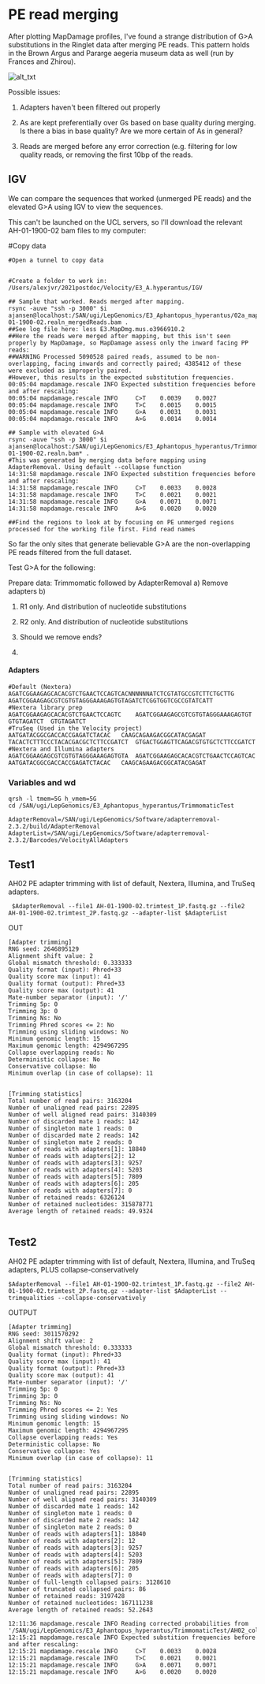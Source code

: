 # PE read merging

After plotting MapDamage profiles, I've found a strange distribution of G>A substitutions in the Ringlet data after merging PE reads. This pattern holds in the Brown Argus and Pararge aegeria museum data as well (run by Frances and Zhirou). 

![alt_txt][Fig1]

[Fig1]:https://user-images.githubusercontent.com/12142475/141117504-0e913f6f-fe53-4ccb-960f-d9c2220edf5b.png


Possible issues: 

1) Adapters haven't been filtered out properly

2) As are kept preferentially over Gs based on base quality during merging. Is there a bias in base quality? Are we more certain of As in general? 

3) Reads are merged before any error correction (e.g. filtering for low quality reads, or removing the first 10bp of the reads. 


## IGV

We can compare the sequences that worked (unmerged PE reads) and the elevated G>A using IGV to view the sequences. 

This can't be launched on the UCL servers, so I'll download the relevant AH-01-1900-02 bam files to my computer:


#Copy data
```
#Open a tunnel to copy data


#Create a folder to work in: 
/Users/alexjvr/2021postdoc/Velocity/E3_A.hyperantus/IGV

## Sample that worked. Reads merged after mapping. 
rsync -auve "ssh -p 3000" $i ajansen@localhost:/SAN/ugi/LepGenomics/E3_Aphantopus_hyperantus/02a_mapped_museum/AH-01-1900-02.realn_mergedReads.bam .
##See log file here: less E3.MapDmg.mus.o3966910.2
##Here the reads were merged after mapping, but this isn't seen properly by MapDamage, so MapDamage assess only the inward facing PP reads: 
##WARNING Processed 5090528 paired reads, assumed to be non-overlapping, facing inwards and correctly paired; 4385412 of these were excluded as improperly paired.
#However, this results in the expected substitution frequencies. 
00:05:04 mapdamage.rescale INFO Expected substition frequencies before and after rescaling:
00:05:04 mapdamage.rescale INFO     C>T    0.0039    0.0027
00:05:04 mapdamage.rescale INFO     T>C    0.0015    0.0015
00:05:04 mapdamage.rescale INFO     G>A    0.0031    0.0031
00:05:04 mapdamage.rescale INFO     A>G    0.0014    0.0014

## Sample with elevated G>A
rsync -auve "ssh -p 3000" $i ajansen@localhost:/SAN/ugi/LepGenomics/E3_Aphantopus_hyperantus/TrimmomaticTest/AH-01-1900-02.realn.bam* .
#This was generated by merging data before mapping using AdapterRemoval. Using default --collapse function
14:31:58 mapdamage.rescale INFO Expected substition frequencies before and after rescaling:
14:31:58 mapdamage.rescale INFO     C>T    0.0033    0.0028
14:31:58 mapdamage.rescale INFO     T>C    0.0021    0.0021
14:31:58 mapdamage.rescale INFO     G>A    0.0071    0.0071
14:31:58 mapdamage.rescale INFO     A>G    0.0020    0.0020

##Find the regions to look at by focusing on PE unmerged regions processed for the working file first. Find read names 
```


So far the only sites that generate believable G>A are the non-overlapping PE reads filtered from the full dataset. 

Test G>A for the following: 

Prepare data: Trimmomatic followed by AdapterRemoval
a) Remove adapters
b) 

1) R1 only. And distribution of nucleotide substitutions

2) R2 only. And distribution of nucleotide substitutions

3) Should we remove ends?

4) 


#### Adapters

```
#Default (Nextera)
AGATCGGAAGAGCACACGTCTGAACTCCAGTCACNNNNNNATCTCGTATGCCGTCTTCTGCTTG	AGATCGGAAGAGCGTCGTGTAGGGAAAGAGTGTAGATCTCGGTGGTCGCCGTATCATT
#Nextera library prep
AGATCGGAAGAGCACACGTCTGAACTCCAGTC	AGATCGGAAGAGCGTCGTGTAGGGAAAGAGTGT
GTGTAGATCT	GTGTAGATCT	
#TruSeq (Used in the Velocity project)
AATGATACGGCGACCACCGAGATCTACAC	CAAGCAGAAGACGGCATACGAGAT
TACACTCTTTCCCTACACGACGCTCTTCCGATCT	GTGACTGGAGTTCAGACGTGTGCTCTTCCGATCT
#Nextera and Illumina adapters
AGATCGGAAGAGCGTCGTGTAGGGAAAGAGTGTA	AGATCGGAAGAGCACACGTCTGAACTCCAGTCAC
AATGATACGGCGACCACCGAGATCTACAC	CAAGCAGAAGACGGCATACGAGAT
```

### Variables and wd

```
qrsh -l tmem=5G h_vmem=5G
cd /SAN/ugi/LepGenomics/E3_Aphantopus_hyperantus/TrimmomaticTest

AdapterRemoval=/SAN/ugi/LepGenomics/Software/adapterremoval-2.3.2/build/AdapterRemoval
AdapterList=/SAN/ugi/LepGenomics/Software/adapterremoval-2.3.2/Barcodes/VelocityAllAdapters
```



## Test1

AH02 PE adapter trimming with list of default, Nextera, Illumina, and TruSeq adapters.

```
 $AdapterRemoval --file1 AH-01-1900-02.trimtest_1P.fastq.gz --file2 AH-01-1900-02.trimtest_2P.fastq.gz --adapter-list $AdapterList
```


OUT
```
[Adapter trimming]
RNG seed: 2646895129
Alignment shift value: 2
Global mismatch threshold: 0.333333
Quality format (input): Phred+33
Quality score max (input): 41
Quality format (output): Phred+33
Quality score max (output): 41
Mate-number separator (input): '/'
Trimming 5p: 0
Trimming 3p: 0
Trimming Ns: No
Trimming Phred scores <= 2: No
Trimming using sliding windows: No
Minimum genomic length: 15
Maximum genomic length: 4294967295
Collapse overlapping reads: No
Deterministic collapse: No
Conservative collapse: No
Minimum overlap (in case of collapse): 11


[Trimming statistics]
Total number of read pairs: 3163204
Number of unaligned read pairs: 22895
Number of well aligned read pairs: 3140309
Number of discarded mate 1 reads: 142
Number of singleton mate 1 reads: 0
Number of discarded mate 2 reads: 142
Number of singleton mate 2 reads: 0
Number of reads with adapters[1]: 18840
Number of reads with adapters[2]: 12
Number of reads with adapters[3]: 9257
Number of reads with adapters[4]: 5203
Number of reads with adapters[5]: 7809
Number of reads with adapters[6]: 205
Number of reads with adapters[7]: 0
Number of retained reads: 6326124
Number of retained nucleotides: 315878771
Average length of retained reads: 49.9324


```



## Test2 

AH02 PE adapter trimming with list of default, Nextera, Illumina, and TruSeq adapters, PLUS collapse-conservatively

```
$AdapterRemoval --file1 AH-01-1900-02.trimtest_1P.fastq.gz --file2 AH-01-1900-02.trimtest_2P.fastq.gz --adapter-list $AdapterList --trimqualities --collapse-conservatively
```


OUTPUT
```
[Adapter trimming]
RNG seed: 3011570292
Alignment shift value: 2
Global mismatch threshold: 0.333333
Quality format (input): Phred+33
Quality score max (input): 41
Quality format (output): Phred+33
Quality score max (output): 41
Mate-number separator (input): '/'
Trimming 5p: 0
Trimming 3p: 0
Trimming Ns: No
Trimming Phred scores <= 2: Yes
Trimming using sliding windows: No
Minimum genomic length: 15
Maximum genomic length: 4294967295
Collapse overlapping reads: Yes
Deterministic collapse: No
Conservative collapse: Yes
Minimum overlap (in case of collapse): 11


[Trimming statistics]
Total number of read pairs: 3163204
Number of unaligned read pairs: 22895
Number of well aligned read pairs: 3140309
Number of discarded mate 1 reads: 142
Number of singleton mate 1 reads: 0
Number of discarded mate 2 reads: 142
Number of singleton mate 2 reads: 0
Number of reads with adapters[1]: 18840
Number of reads with adapters[2]: 12
Number of reads with adapters[3]: 9257
Number of reads with adapters[4]: 5203
Number of reads with adapters[5]: 7809
Number of reads with adapters[6]: 205
Number of reads with adapters[7]: 0
Number of full-length collapsed pairs: 3128610
Number of truncated collapsed pairs: 86
Number of retained reads: 3197428
Number of retained nucleotides: 167111238
Average length of retained reads: 52.2643

```


```
12:11:36 mapdamage.rescale INFO Reading corrected probabilities from '/SAN/ugi/LepGenomics/E3_Aphantopus_hyperantus/TrimmomaticTest/AH02_collapseconservatively/Stats_out_MCMC_correct_prob.csv'
12:15:21 mapdamage.rescale INFO Expected substition frequencies before and after rescaling:
12:15:21 mapdamage.rescale INFO     C>T    0.0033    0.0028
12:15:21 mapdamage.rescale INFO     T>C    0.0021    0.0021
12:15:21 mapdamage.rescale INFO     G>A    0.0071    0.0071
12:15:21 mapdamage.rescale INFO     A>G    0.0020    0.0020

```







